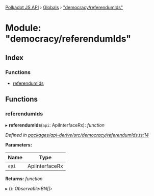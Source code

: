 [Polkadot JS API](../README.md) › [Globals](../globals.md) › ["democracy/referendumIds"](_democracy_referendumids_.md)

# Module: "democracy/referendumIds"

## Index

### Functions

* [referendumIds](_democracy_referendumids_.md#referendumids)

## Functions

###  referendumIds

▸ **referendumIds**(`api`: ApiInterfaceRx): *function*

*Defined in [packages/api-derive/src/democracy/referendumIds.ts:14](https://github.com/polkadot-js/api/blob/ccfab75f41/packages/api-derive/src/democracy/referendumIds.ts#L14)*

**Parameters:**

Name | Type |
------ | ------ |
`api` | ApiInterfaceRx |

**Returns:** *function*

▸ (): *Observable‹BN[]›*
